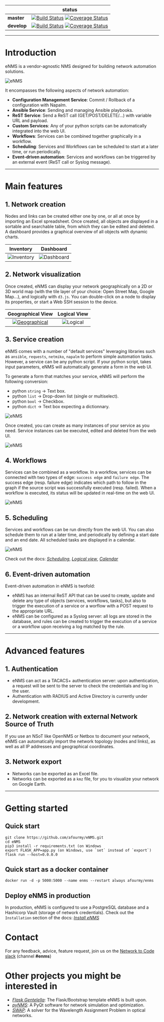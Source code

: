 |             | status |
|-------------|------------|
| **master** | [![Build Status](https://travis-ci.org/afourmy/eNMS.svg?branch=master)](https://travis-ci.org/afourmy/eNMS) [![Coverage Status](https://coveralls.io/repos/github/afourmy/eNMS/badge.svg?branch=master)](https://coveralls.io/github/afourmy/eNMS?branch=master)
| **develop** | [![Build Status](https://travis-ci.org/afourmy/eNMS.svg?branch=develop)](https://travis-ci.org/afourmy/eNMS) [![Coverage Status](https://coveralls.io/repos/github/afourmy/eNMS/badge.svg?branch=develop)](https://coveralls.io/github/afourmy/eNMS?branch=develop)

___

# Introduction

eNMS is a vendor-agnostic NMS designed for building network automation solutions.

![eNMS](readme/enms.png)

It encompasses the following aspects of network automation:
- **Configuration Management Service**: Commit / Rollback of a configuration with Napalm.
- **Ansible Service**: Sending and managing Ansible playbooks.
- **ReST Service**: Send a ReST call (GET/POST/DELETE/...) with variable URL and payload.
- **Custom Services**: Any of your python scripts can be automatically integrated into the web UI.
- **Workflows**: Services can be combined together graphically in a workflow.
- **Scheduling**: Services and Workflows can be scheduled to start at a later time, or run periodically.
- **Event-driven automation**: Services and workflows can be triggered by an external event (ReST call or Syslog message).

___

# Main features

## 1. Network creation

Nodes and links can be created either one by one, or all at once by importing an Excel spreadsheet. Once created, all objects are displayed in a sortable and searchable table, from which they can be edited and deleted.
A dashboard provides a graphical overview of all objects with dynamic charts.

Inventory                           |  Dashboard
:----------------------------------:|:-----------------------------------:
![Inventory](readme/inventory.png)  |  ![Dashboard](readme/dashboard.png)

## 2. Network visualization

Once created, eNMS can display your network geographically on a 2D or 3D world map (with the tile layer of your choice: Open Street Map, Google Map...), and logically with `d3.js`.
You can double-click on a node to display its properties, or start a Web SSH session to the device.

Geographical View                             |  Logical View
:--------------------------------------------:|:-------------------------------:
[![Geographical](readme/enms.png)](http://afourmy.pythonanywhere.com/views/geographical_view) |  ![Logical](readme/logical_view2.png)

## 3. Service creation

eNMS comes with a number of "default services" leveraging libraries such as `ansible`, `requests`, `netmiko`, `napalm`  to perform simple automation tasks. However, a service can be any python script.
If your python script, takes input parameters, eNMS will automatically generate a form in the web UI.

To generate a form that matches your service, eNMS will perform the following conversion:
- python `string` -> Text box.
- python `list` -> Drop-down list (single or multiselect).
- python `bool` -> Checkbox.
- python `dict` -> Text box expecting a dictionnary.

![eNMS](readme/form_generation.png)

Once created, you can create as many instances of your service as you need. Service instances can be executed, edited and deleted from the web UI.

![eNMS](readme/service_management.png)

## 4. Workflows

Services can be combined as a workflow. In a workflow, services can be connected with two types of edge: `success edge` and `failure edge`. The success edge (resp. failure edge) indicates which path to follow in the graph if the source script was successfully executed (resp. failed).
When a workflow is executed, its status will be updated in real-time on the web UI.

![eNMS](readme/workflow.png)

## 5. Scheduling

Services and workflows can be run directly from the web UI. You can also schedule them to run at a later time, and periodically by defining a start date and an end date. All scheduled tasks are displayed in a calendar.

![eNMS](readme/calendar.png)

Check out the docs: _[Scheduling](http://afourmy.pythonanywhere.com/views/geographical_view)_, _[Logical view](http://afourmy.pythonanywhere.com/views/logical_view)_, _[Calendar](http://afourmy.pythonanywhere.com/tasks/calendar)_

## 6. Event-driven automation

Event-driven automation in eNMS is twofold:
- eNMS has an internal ReST API that can be used to create, update and delete any type of objects (services, workflows, tasks), but also to trigger the execution of a service or a worflow with a POST request to the appropriate URL.
- eNMS can be configured as a Syslog server: all logs are stored in the database, and rules can be created to trigger the execution of a service or a workflow upon receiving a log matched by the rule.

___

# Advanced features

## 1. Authentication

- eNMS can act as a TACACS+ authentication server: upon authentication, a request will be sent to the server to check the credentials and log in the user.
- Authentication with RADIUS and Active Directory is currently under development.

## 2. Network creation with external Network Source of Truth

If you use an NSoT like OpenNMS or Netbox to document your network, eNMS can automatically import the network topology (nodes and links), as well as all IP addresses and geographical coordinates.

## 3. Network export

- Networks can be exported as an Excel file. 
- Networks can be exported as a `kmz` file, for you to visualize your network on Google Earth.

___

# Getting started

## Quick start
    git clone https://github.com/afourmy/eNMS.git
    cd eNMS
    pip3 install -r requirements.txt (on Windows
    export FLASK_APP=app.py (on Windows, use `set` instead of `export`)
    flask run --host=0.0.0.0

## Quick start as a docker container
    docker run -d -p 5000:5000 --name enms --restart always afourmy/enms

## Deploy eNMS in production

In production, eNMS is configured to use a PostgreSQL database and a Hashicorp Vault (storage of network credentials).
Check out the `Installation` section of the docs: _[Install eNMS](https://enms.readthedocs.io/en/latest/base/installation.html)_

# Contact

For any feedback, advice, feature request, join us on the [Network to Code slack](http://networktocode.herokuapp.com "Network to Code slack") (channel **#enms**)

# Other projects you might be interested in

- _[Flask Gentelella](https://github.com/afourmy/flask-gentelella)_: The Flask/Bootstrap template eNMS is built upon.
- _[pyNMS](https://github.com/afourmy/pyNMS)_: A PyQt software for network simulation and optimization.
- _[SWAP](https://github.com/afourmy/SWAP)_: A solver for the Wavelength Assignment Problem in optical networks.